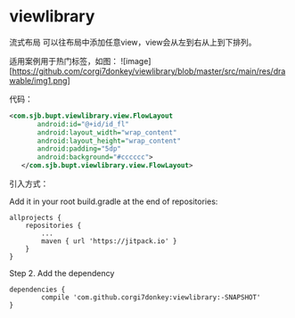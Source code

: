 # viewlibrary
流式布局
可以往布局中添加任意view，view会从左到右从上到下排列。


适用案例用于热门标签，如图：
![image][https://github.com/corgi7donkey/viewlibrary/blob/master/src/main/res/drawable/img1.png]

代码：
```xml
<com.sjb.bupt.viewlibrary.view.FlowLayout
       android:id="@+id/id_fl"
       android:layout_width="wrap_content"
       android:layout_height="wrap_content"
       android:padding="5dp"
       android:background="#cccccc">
   </com.sjb.bupt.viewlibrary.view.FlowLayout>
```

引入方式：

Add it in your root build.gradle at the end of repositories:

	allprojects {
		repositories {
			...
			maven { url 'https://jitpack.io' }
		}
	}
Step 2. Add the dependency

	dependencies {
	        compile 'com.github.corgi7donkey:viewlibrary:-SNAPSHOT'
	}
